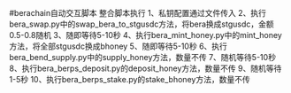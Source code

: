 #berachain自动交互脚本
整合脚本执行
1、私钥配置通过文件传入
2、执行bera_swap.py中的swap_bera_to_stgusdc方法，将bera换成stgusdc，金额0.5-0.8随机
3、随即等待5-10秒
4、执行bera_mint_honey.py中的mint_honey方法，将全部stgusdc换成bhoney
5、随即等待5-10秒
6、执行bera_bend_supply.py中的supply_honey方法，数量不传
7、随机等待5-10秒
8、执行bera_berps_deposit.py的deposit_honey方法，数量不传
9、随机等待1-5秒
10、执行bera_berps_stake.py的stake_bhoney方法，数量不传